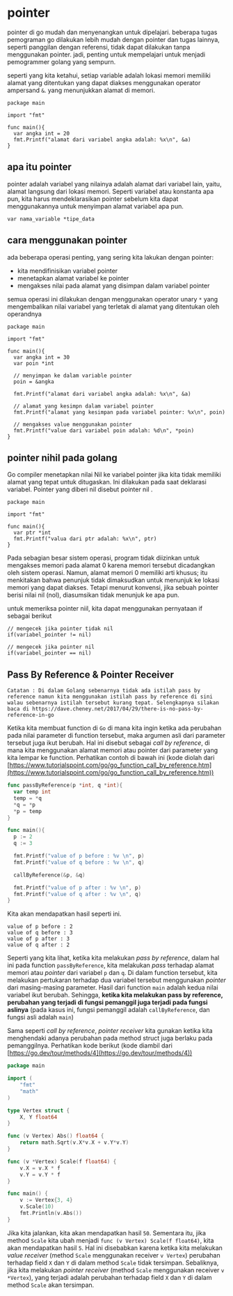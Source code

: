 # pointer

pointer di go mudah dan menyenangkan untuk dipelajari. beberapa tugas pemograman go dilakukan lebih mudah dengan pointer dan tugas lainnya, seperti panggilan dengan referensi, tidak dapat dilakukan tanpa menggunakan pointer. jadi, penting untuk mempelajari untuk menjadi pemogrammer golang yang sempurn.

seperti yang kita ketahui, setiap variable adalah lokasi memori memiliki alamat yang ditentukan yang dapat diakses menggunakan operator ampersand ``&``. yang menunjukkan alamat di memori.

```golang
package main

import "fmt"

func main(){
  var angka int = 20
  fmt.Printf("alamat dari variabel angka adalah: %x\n", &a)
}
```

## apa itu pointer

pointer adalah variabel yang nilainya adalah alamat dari variabel lain, yaitu, alamat langsung dari lokasi memori. Seperti variabel atau konstanta apa pun, kita harus mendeklarasikan pointer sebelum kita dapat menggunakannya untuk menyimpan alamat variabel apa pun.

```
var nama_variable *tipe_data
```

## cara menggunakan pointer

ada beberapa operasi penting, yang sering kita lakukan dengan pointer:

- kita mendifinisikan variabel pointer
- menetapkan alamat variabel ke pointer
- mengakses nilai pada alamat yang disimpan dalam variabel pointer

semua operasi ini dilakukan dengan menggunakan operator unary ``*`` yang mengembalikan nilai variabel yang terletak di alamat yang ditentukan oleh operandnya

```golang
package main

import "fmt"

func main(){
  var angka int = 30
  var poin *int
  
  // menyimpan ke dalam variable pointer
  poin = &angka

  fmt.Printf("alamat dari variabel angka adalah: %x\n", &a)

  // alamat yang kesimpn dalam variabel pointer
  fmt.Printf("alamat yang kesimpan pada variabel pointer: %x\n", poin)
  
  // mengakses value menggunakan pointer
  fmt.Printf("value dari variabel poin adalah: %d\n", *poin)
}
```

## pointer nihil pada golang

Go compiler menetapkan nilai Nil ke variabel pointer jika kita tidak memiliki alamat yang tepat untuk ditugaskan. Ini dilakukan pada saat deklarasi variabel. Pointer yang diberi nil disebut pointer nil .

```golang
package main

import "fmt"

func main(){
  var ptr *int
  fmt.Printf("valua dari ptr adalah: %x\n", ptr)
}
```
Pada sebagian besar sistem operasi, program tidak diizinkan untuk mengakses memori pada alamat 0 karena memori tersebut dicadangkan oleh sistem operasi. Namun, alamat memori 0 memiliki arti khusus; itu menkitakan bahwa penunjuk tidak dimaksudkan untuk menunjuk ke lokasi memori yang dapat diakses. Tetapi menurut konvensi, jika sebuah pointer berisi nilai nil (nol), diasumsikan tidak menunjuk ke apa pun.

untuk memeriksa pointer niil, kita dapat menggunakan pernyataan if sebagai berikut
```golang
// mengecek jika pointer tidak nil
if(variabel_pointer != nil)

// mengecek jika pointer nil
if(variabel_pointer == nil)
```

## Pass By Reference & Pointer Receiver

```
Catatan : Di dalam Golang sebenarnya tidak ada istilah pass by reference namun kita menggunakan istilah pass by reference di sini walau sebenarnya istilah tersebut kurang tepat. Selengkapnya silakan baca di https://dave.cheney.net/2017/04/29/there-is-no-pass-by-reference-in-go
```

Ketika kita membuat function di `Go` di mana kita ingin ketika ada perubahan pada nilai parameter di function tersebut, maka argumen asli dari parameter tersebut juga ikut berubah. Hal ini disebut sebagai *call by reference*, di mana kita menggunakan alamat memori atau pointer dari parameter yang kita lempar ke function. Perhatikan contoh di bawah ini (kode diolah dari [https://www.tutorialspoint.com/go/go_function_call_by_reference.htm](https://www.tutorialspoint.com/go/go_function_call_by_reference.htm))

```Go
func passByReference(p *int, q *int){
  var temp int
  temp = *q
  *q = *p
  *p = temp
}

func main(){
  p := 2
  q := 3

  fmt.Printf("value of p before : %v \n", p)
  fmt.Printf("value of q before : %v \n", q)

  callByReference(&p, &q)

  fmt.Printf("value of p after : %v \n", p)
  fmt.Printf("value of q after : %v \n", q)
}
```

Kita akan mendapatkan hasil seperti ini.

```
value of p before : 2
value of q before : 3
value of p after : 3
value of q after : 2
```

Seperti yang kita lihat, ketika kita melakukan *pass by reference*, dalam hal ini pada function `passByReference`, kita melakukan *pass* terhadap alamat memori atau *pointer* dari variabel `p` dan `q`. Di dalam function tersebut, kita melakukan pertukaran terhadap dua variabel tersebut menggunakan *pointer* dari masing-masing parameter. Hasil dari function `main` adalah kedua nilai variabel ikut berubah. Sehingga, **ketika kita melakukan pass by reference, perubahan yang terjadi di fungsi pemanggil juga terjadi pada fungsi aslinya** (pada kasus ini, fungsi pemanggil adalah `callByReference`, dan fungsi asli adalah `main`)

Sama seperti *call by reference*, *pointer receiver* kita gunakan ketika kita menghendaki adanya perubahan pada method struct juga berlaku pada pemanggilnya. Perhatikan kode berikut (kode diambil dari [https://go.dev/tour/methods/4](https://go.dev/tour/methods/4))

```Go
package main

import (
	"fmt"
	"math"
)

type Vertex struct {
	X, Y float64
}

func (v Vertex) Abs() float64 {
	return math.Sqrt(v.X*v.X + v.Y*v.Y)
}

func (v *Vertex) Scale(f float64) {
	v.X = v.X * f
	v.Y = v.Y * f
}

func main() {
	v := Vertex{3, 4}
	v.Scale(10)
	fmt.Println(v.Abs())
}
```

Jika kita jalankan, kita akan mendapatkan hasil `50`. Sementara itu, jika method `Scale` kita ubah menjadi `func (v Vertex) Scale(f float64)`, kita akan mendapatkan hasil `5`. Hal ini disebabkan karena ketika kita melakukan *value receiver* (method `Scale` menggunakan receiver `v Vertex`) perubahan terhadap field `X` dan `Y` di dalam method `Scale` tidak tersimpan. Sebaliknya, jika kita melakukan *pointer receiver* (method `Scale` menggunakan receiver `v *Vertex`), yang terjadi adalah perubahan terhadap field `X` dan `Y` di dalam method `Scale` akan tersimpan.


